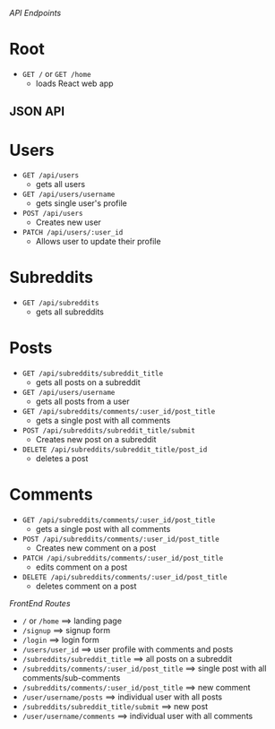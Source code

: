 _API Endpoints_

# Root

- `GET /` or `GET /home`
  - loads React web app

## JSON API

# Users

- `GET /api/users`
  - gets all users
- `GET /api/users/username`
  - gets single user's profile
- `POST /api/users`
  - Creates new user
- `PATCH /api/users/:user_id`
  - Allows user to update their profile

# Subreddits

- `GET /api/subreddits`
  - gets all subreddits

# Posts

- `GET /api/subreddits/subreddit_title`
  - gets all posts on a subreddit
- `GET /api/users/username`
  - gets all posts from a user
- `GET /api/subreddits/comments/:user_id/post_title`
  - gets a single post with all comments
- `POST /api/subreddits/subreddit_title/submit`
  - Creates new post on a subreddit
- `DELETE /api/subreddits/subreddit_title/post_id`
  - deletes a post

# Comments

- `GET /api/subreddits/comments/:user_id/post_title`
  - gets a single post with all comments
- `POST /api/subreddits/comments/:user_id/post_title`
  - Creates new comment on a post
- `PATCH /api/subreddits/comments/:user_id/post_title`
  - edits comment on a post
- `DELETE /api/subreddits/comments/:user_id/post_title`
  - deletes comment on a post

_FrontEnd Routes_

- `/` or `/home` ==> landing page
- `/signup` ==> signup form
- `/login` ==> login form
- `/users/user_id` ==> user profile with comments and posts
- `/subreddits/subreddit_title` ==> all posts on a subreddit
- `/subreddits/comments/:user_id/post_title` ==> single post with all comments/sub-comments
- `/subreddits/comments/:user_id/post_title` ==> new comment
- `/user/username/posts` ==> individual user with all posts
- `/subreddits/subreddit_title/submit` ==> new post
- `/user/username/comments` ==> individual user with all comments
